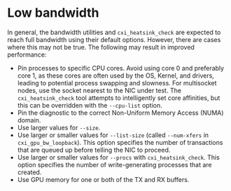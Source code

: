 
# Low bandwidth

In general, the bandwidth utilities and `cxi_heatsink_check` are expected to reach full
bandwidth using their default options. However, there are cases where this may
not be true. The following may result in improved performance:

- Pin processes to specific CPU cores. Avoid using core 0 and preferably core 1, as these cores are often used by the OS, Kernel, and drivers, leading to potential process swapping and slowness. For multisocket nodes, use the socket nearest to the NIC under test. The `cxi_heatsink_check` tool attempts to intelligently set core affinities, but this can be overridden with the `--cpu-list` option.
- Pin the diagnostic to the correct Non-Uniform Memory Access (NUMA) domain.
- Use larger values for `--size`.
- Use larger or smaller values for `--list-size` (called `--num-xfers` in
`cxi_gpu_bw_loopback`). This option specifies the number of transactions that are
queued up before telling the NIC to proceed.
- Use larger or smaller values for `--procs` with `cxi_heatsink_check`. This
option specifies the number of write-generating processes that are created.
- Use GPU memory for one or both of the TX and RX buffers.